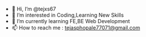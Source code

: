 - 👋 Hi, I’m @tejxs67
- 👀 I’m interested in Coding,Learning New Skills
- 🌱 I’m currently learning FE,BE Web Development
- 📫 How to reach me : tejasphopale77071@gmail.com

<!---
tejxs67/tejxs67 is a ✨ special ✨ repository because its `README.md` (this file) appears on your GitHub profile.
You can click the Preview link to take a look at your changes.
--->
